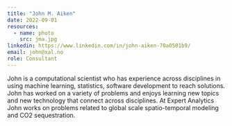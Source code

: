 ```yaml
---
title: "John M. Aiken"
date: 2022-09-01
resources:
  - name: photo
    src: jma.jpg
linkedin: https://www.linkedin.com/in/john-aiken-70a0501b9/
email: john@xal.no
role: Consultant
---
```


John is a computational scientist who has experience across disciplines in using machine learning, statistics, software 
development to reach solutions. John has worked on a variety of problems and enjoys learning new topics and new technology that connect across disciplines. At Expert Analytics John works on problems related to global scale spatio-temporal modeling and CO2 sequestration.
